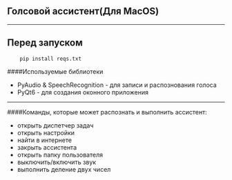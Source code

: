Голсовой ассистент(Для MacOS)
----------------------------
***
Перед запуском
--------------
        pip install reqs.txt
####Используемые библиотеки
- PyAudio & SpeechRecognition - для записи и распознования голоса
- PyQt6 - для создания оконного приложения
---
####Команды, которые может распознать и выполнить ассистент:
- открыть диспетчер задач
- открыть настройки
- найти в интернете 
- закрыть ассистента
- открыть папку пользователя
- выключить/включить звук
- выполнить деление двух чисел